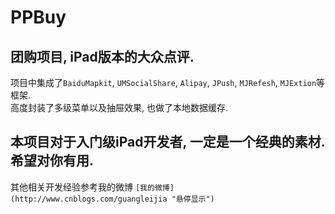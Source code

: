 # PPBuy
## 团购项目, iPad版本的大众点评.  
项目中集成了`BaiduMapkit`, `UMSocialShare`, `Alipay`, `JPush`, `MJRefesh`, `MJExtion`等框架.  
高度封装了多级菜单以及抽屉效果, 也做了本地数据缓存.  
## 本项目对于入门级iPad开发者, 一定是一个经典的素材. 希望对你有用.  
其他相关开发经验参考我的微博 `[我的微博](http://www.cnblogs.com/guangleijia "悬停显示")`
